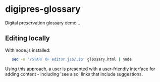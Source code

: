 # digipres-glossary

Digital preservation glossary demo...

## Editing locally

With node.js installed:

```bash
   sed -n '/START OF editor.js$/,$p' glossary.html | node
```

Using this approach, a user is presented with a user-friendly interface for
adding content - including 'see also' links that include suggestions.

